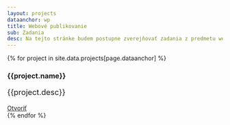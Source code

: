 ```yaml
---
layout: projects
dataanchor: wp
title: Webové publikovanie
sub: Zadania
desc: Na tejto stránke budem postupne zverejňovať zadania z predmetu webové publikovanie.
---
```

{% for project in site.data.projects[page.dataanchor] %}
<div>
	<h3>{{project.name}}</h3>
	<p style="font-size: 18px">{{project.desc}}</p>
	<a style="margin-top: 5px" class="btn btn-primary" href="{{project.link}}">Otvoriť</a>
</div>
{% endfor %}

